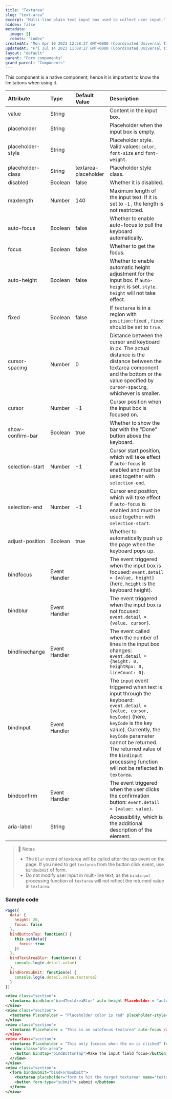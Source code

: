 ```yaml
---
title: "Textarea"
slug: "text-area"
excerpt: "Multi-line plain text input box used to collect user input."
hidden: false
metadata: 
  image: []
  robots: "index"
createdAt: "Mon Apr 10 2023 12:58:27 GMT+0000 (Coordinated Universal Time)"
updatedAt: "Fri Jul 14 2023 11:08:27 GMT+0000 (Coordinated Universal Time)"
layout: "default"
parent: "Form components"
grand_parent: "Components"
---
```

This component is a native component; hence it is important to know the limitations when using it.

| Attribute         | Type          | Default Value        | Description                                                                                                                                                                                                                                                                                              |
| :---------------- | :------------ | :------------------- | :------------------------------------------------------------------------------------------------------------------------------------------------------------------------------------------------------------------------------------------------------------------------------------------------------- |
| value             | String        |                      | Content in the input box.                                                                                                                                                                                                                                                                                |
| placeholder       | String        |                      | Placeholder when the input box is empty.                                                                                                                                                                                                                                                                 |
| placeholder-style | String        |                      | Placeholder style. Valid values: `color`, `font-size` and `font-weight`.                                                                                                                                                                                                                                 |
| placeholder-class | String        | textarea-placeholder | Placeholder style class.                                                                                                                                                                                                                                                                                 |
| disabled          | Boolean       | false                | Whether it is disabled.                                                                                                                                                                                                                                                                                  |
| maxlength         | Number        | 140                  | Maximum length of the input text. If it is set to `-1` , the length is not restricted.                                                                                                                                                                                                                   |
| auto-focus        | Boolean       | false                | Whether to enable auto-focus to pull the keyboard automatically.                                                                                                                                                                                                                                         |
| focus             | Boolean       | false                | Whether to get the focus.                                                                                                                                                                                                                                                                                |
| auto-height       | Boolean       | false                | Whether to enable automatic height adjustment for the input box. If `auto-height` is set, `style`.  `height` will not take effect.                                                                                                                                                                       |
| fixed             | Boolean       | false                | If `textarea` is in a region with `position:fixed` , `fixed` should be set to `true`.                                                                                                                                                                                                                    |
| cursor-spacing    | Number        | 0                    | Distance between the cursor and keyboard in px. The actual distance is the distance between the textarea component and the bottom or the value specified by `cursor-spacing`, whichever is smaller.                                                                                                      |
| cursor            | Number        | -1                   | Cursor position when the input box is focused on.                                                                                                                                                                                                                                                        |
| show-confirm-bar  | Boolean       | true                 | Whether to show the bar with the "Done" button above the keyboard.                                                                                                                                                                                                                                       |
| selection-start   | Number        | -1                   | Cursor start position, which will take effect if `auto-focus` is enabled and must be used together with `selection-end`.                                                                                                                                                                                 |
| selection-end     | Number        | -1                   | Cursor end position, which will take effect if `auto-focus` is enabled and must be used together with `selection-start`.                                                                                                                                                                                 |
| adjust-position   | Boolean       | true                 | Whether to automatically push up the page when the keyboard pops up.                                                                                                                                                                                                                                     |
| bindfocus         | Event Handler |                      | The event triggered when the input box is focused: `event.detail = {value, height}` (here, `height` is the keyboard height).                                                                                                                                                                             |
| bindblur          | Event Handler |                      | The event triggered when the input box is not focused: `event.detail = {value, cursor}`.                                                                                                                                                                                                                 |
| bindlinechange    | Event Handler |                      | The event called when the number of lines in the input box changes: `event.detail = {height: 0, heightRpx: 0, lineCount: 0}`.                                                                                                                                                                            |
| bindinput         | Event Handler |                      | The `input` event triggered when text is input through the keyboard: `event.detail = {value, cursor, keyCode}` (here, `keyCode` is the key value). Currently, the `keyCode` parameter cannot be returned. The returned value of the `bindinput` processing function will not be reflected in `textarea`. |
| bindconfirm       | Event Handler |                      | The event triggered when the user clicks the confirmation button: `event.detail = {value: value}`.                                                                                                                                                                                                       |
| aria-label        | String        |                      | Accessibility, which is the additional description of the element.                                                                                                                                                                                                                                       |

> 📘 Notes
> 
> - The `blur` event of textarea will be called after the tap event on the page. If you need to get `textarea` from the button click event, use `bindsubmit` of form.
> - Do not modify user input in multi-line text, as the `bindinput` processing function of `textarea` will not reflect the returned value in `textarea`.

### Sample code

```javascript JavaScript
Page({
  data: {
    height: 20,
    focus: false
  },
  bindButtonTap: function() {
    this.setData({
      focus: true
    })
  },
  bindTextAreaBlur: function(e) {
    console.log(e.detail.value)
  },
  bindFormSubmit: function(e) {
    console.log(e.detail.value.textarea)
  }
})
```
```xml WXML
<view class="section">
  <textarea bindblur="bindTextAreaBlur" auto-height Placeholder = "auto high" />
</view>
<view class="section">
  <textarea Placeholder = "Placeholder color is red" placeholder-style="color:red"  />
</view>
<view class="section">
  <textarea Placeholder = "This is an autofocus textarea" auto-focus />
</view>
<view class="section">
  <textarea Placeholder = "This only focuses when the on is clicked" focus="{{focus}}" />
  <view class="btn-area">
    <button bindtap="bindButtonTap">Make the input field focus</button>
  </view>
</view>
<view class="section">
  <form bindsubmit="bindFormSubmit">
    <textarea placeholder="form to hit the target textarea" name="textarea"/>
    <button form-type="submit"> submit </button>
  </form>
</view>
```
